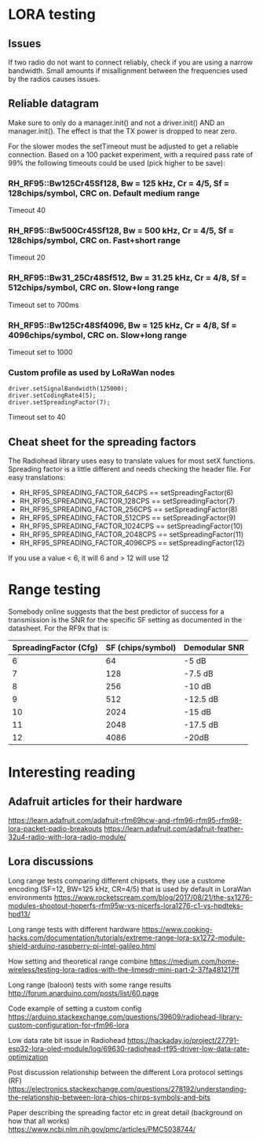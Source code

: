 # LORA testing

## Issues
If two radio do not want to connect reliably, check if you are using a narrow bandwidth. Small amounts if misallignment between the frequencies used by the radios causes issues.

## Reliable datagram
Make sure to only do a manager.init() and not a driver.init() AND an manager.init(). The effect is that the TX power is dropped to near zero.

For the slower modes the setTimeout must be adjusted to get a reliable connection. Based on a 100 packet experiment, with a required pass rate of 99% the following timeouts could be used (pick higher to be save):

### RH_RF95::Bw125Cr45Sf128, Bw = 125 kHz, Cr = 4/5, Sf = 128chips/symbol, CRC on. Default medium range
Timeout 40

### RH_RF95::Bw500Cr45Sf128, Bw = 500 kHz, Cr = 4/5, Sf = 128chips/symbol, CRC on. Fast+short range
Timeout 20

### RH_RF95::Bw31_25Cr48Sf512, Bw = 31.25 kHz, Cr = 4/8, Sf = 512chips/symbol, CRC on. Slow+long range
Timeout set to 700ms

### RH_RF95::Bw125Cr48Sf4096, Bw = 125 kHz, Cr = 4/8, Sf = 4096chips/symbol, CRC on. Slow+long range
Timeout set to 1000

### Custom profile as used by LoRaWan nodes
```
driver.setSignalBandwidth(125000);
driver.setCodingRate4(5);
driver.setSpreadingFactor(7);
```
Timeout set to 40

## Cheat sheet for the spreading factors
The Radiohead library uses easy to translate values for most setX functions. Spreading factor is a little different and needs checking the header file. For easy translations:

- RH_RF95_SPREADING_FACTOR_64CPS == setSpreadingFactor(6)
- RH_RF95_SPREADING_FACTOR_128CPS == setSpreadingFactor(7)
- RH_RF95_SPREADING_FACTOR_256CPS == setSpreadingFactor(8)
- RH_RF95_SPREADING_FACTOR_512CPS == setSpreadingFactor(9)
- RH_RF95_SPREADING_FACTOR_1024CPS == setSpreadingFactor(10)
- RH_RF95_SPREADING_FACTOR_2048CPS == setSpreadingFactor(11)
- RH_RF95_SPREADING_FACTOR_4096CPS == setSpreadingFactor(12)

If you use a value < 6, it will 6 and > 12 will use 12
# Range testing
Somebody online suggests that the best predictor of success for a transmission is the SNR for the specific SF setting as documented in the datasheet. For the RF9x that is:

| SpreadingFactor (Cfg)        | SF (chips/symbol)| Demodular SNR  |
| ------------- |-------------| -----|
| 6      | 64 | -5 dB |
| 7      | 128 | -7.5 dB |
| 8      | 256 | -10 dB |
| 9      | 512 | -12.5 dB |
| 10      | 2024 | -15 dB |
| 11      | 2048 | -17.5 dB |
| 12      | 4086 | -20dB |


# Interesting reading
## Adafruit articles for their hardware
https://learn.adafruit.com/adafruit-rfm69hcw-and-rfm96-rfm95-rfm98-lora-packet-padio-breakouts
https://learn.adafruit.com/adafruit-feather-32u4-radio-with-lora-radio-module/

## Lora discussions
Long range tests comparing different chipsets, they use a custome encoding (SF=12, BW=125 kHz, CR=4/5) that is used by default in LoraWan environments
https://www.rocketscream.com/blog/2017/08/21/the-sx1276-modules-shootout-hoperfs-rfm95w-vs-nicerfs-lora1276-c1-vs-hpdteks-hpd13/

Long range tests with different hardware
https://www.cooking-hacks.com/documentation/tutorials/extreme-range-lora-sx1272-module-shield-arduino-raspberry-pi-intel-galileo.html

How setting and theoretical range combine
https://medium.com/home-wireless/testing-lora-radios-with-the-limesdr-mini-part-2-37fa481217ff

Long range (baloon) tests with some range results
http://forum.anarduino.com/posts/list/60.page

Code example of setting a custom config
https://arduino.stackexchange.com/questions/39609/radiohead-library-custom-configuration-for-rfm96-lora

Low data rate bit issue in Radiohead
https://hackaday.io/project/27791-esp32-lora-oled-module/log/69630-radiohead-rf95-driver-low-data-rate-optimization

Post discussion relationship between the different Lora protocol settings (RF)
https://electronics.stackexchange.com/questions/278192/understanding-the-relationship-between-lora-chips-chirps-symbols-and-bits

Paper describing the spreading factor etc in great detail (background on how that all works)
https://www.ncbi.nlm.nih.gov/pmc/articles/PMC5038744/
